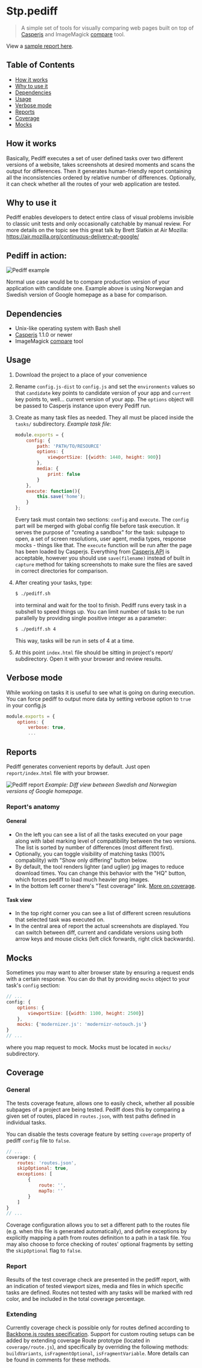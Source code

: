 # Stp.pediff

>A simple set of tools for visually comparing web pages built on top of
><a href="http://casperjs.org/" target="_blank">Casperjs</a> and ImageMagick
><a href="http://www.imagemagick.org/script/compare.php" target="_blank">compare</a> tool.

View a [sample report here](http://schibsted-tech-polska.github.io/stp.pediff/report/index.html).

## Table of Contents
* [How it works](#how-it-works)
* [Why to use it](#why-to-use-it)
* [Dependencies](#dependencies)
* [Usage](#usage)
* [Verbose mode](#verbose-mode)
* [Reports](#reports)
* [Coverage](#coverage)
* [Mocks](#mocks)

## How it works
Basically, Pediff executes a set of user defined tasks over two different versions of a website,
takes screenshots at desired moments and scans the output for differences.
Then it generates human-friendly report containing all the inconsistencies ordered by
relative number of differences. Optionally, it can check whether all the routes of your web application
are tested.

## Why to use it
Pediff enables developers to detect entire class of visual problems invisible to
classic unit tests and only occasionally catchable by manual review. For more details on the topic
see this great talk by Brett Slatkin at Air Mozilla:
https://air.mozilla.org/continuous-delivery-at-google/

## Pediff in action:

![Pediff example](https://dl.dropboxusercontent.com/u/10807323/static/pediff.gif)

Normal use case would be to compare production version of your application with candidate one.
Example above is using Norwegian and Swedish version of Google homepage as a base for comparison.

## Dependencies
*   Unix-like operating system with Bash shell
*   [Casperjs](http://casperjs.org/) 1.1.0 or newer
*   ImageMagick [compare](http://www.imagemagick.org/script/compare.php) tool

## Usage
1.  Download the project to a place of your convenience
2.  Rename `config.js-dist` to `config.js` and set the `environments` values so that `candidate` key
    points to candidate version of your app and `current` key points to, well... current version of
    your app. The `options` object will be passed to Casperjs instance upon every Pediff run.
3.  Create as many task files as needed. They all must be placed inside the `tasks/` subdirectory.
    _Example task file_:

    ```javascript
    module.exports = {
        config: {
            path: 'PATH/TO/RESOURCE'
            options: {
                viewportSize: [{width: 1440, height: 900}]
            },
            media: {
                print: false
            }
        },
        execute: function(){
            this.save('home');
        }
    };
    ```
    Every task must contain two sections: `config` and `execute`. The `config` part will be merged
    with global config file before task execution. It serves the purpose of "creating a sandbox" for
    the task: subpage to open, a set of screen resolutions, user agent, media types,
    response mocks - things like that.
    The `execute` function will be run after the page has been loaded by Casperjs. Everything from
    [Casperjs API](http://casperjs.org/api.html) is acceptable, however you should use
    `save(filename)` instead of built in `capture` method for taking screenshots to make sure the
    files are saved in correct directories for comparison.

4.  After creating your tasks, type:

    ```bash
    $ ./pediff.sh
    ```
    into terminal and wait for the tool to finish.
    Pediff runs every task in a subshell to speed things up. You can limit number of tasks
    to be run parallelly by providing single positive integer as a parameter:

    ```bash
    $ ./pediff.sh 4
    ```
    This way, tasks will be run in sets of 4 at a time.

5.  At this point `index.html` file should be sitting in project's report/ subdirectory. Open it with your
    browser and review results.

## Verbose mode
While working on tasks it is useful to see what is going on during execution.
You can force pediff to output more data by setting verbose option to `true` in your config.js

```javascript
module.exports = {
    options: {
        verbose: true,
        ...
```

## Reports
Pediff generates convenient reports by default. Just open `report/index.html` file with your browser.

![Pediff report](https://dl.dropboxusercontent.com/u/10807323/static/pediffreport.png)
_Example: Diff view between Swedish and Norwegian versions of Google homepage._

### Report's anatomy

#### General

* On the left you can see a list of all the tasks executed on your page along with label marking
level of compatibility between the two versions. The list is sorted by number of differences
(most different first).
* Optionally, you can toggle visibility of matching tasks (100% compability) with "Show only
differing" button below.
* By default, the tool renders lighter (and uglier) jpg images to reduce download times. You can change
this behavior with the "HQ" button, which forces pediff to load much heavier png images.
* In the bottom left corner there's "Test coverage" link. [More on coverage](#coverage).

#### Task view

* In the top right corner you can see a list of different screen resulutions that selected task was
  executed on.
* In the central area of report the actual screenshots are displayed. You can switch between
  diff, current and candidate versions using both arrow keys and mouse clicks (left click forwards,
  right click backwards).

## Mocks
Sometimes you may want to alter browser state by ensuring a request ends with a certain response.
You can do that by providing `mocks` object to your task's `config` section:

```javascript
// ...
config: {
    options: {
        viewportSize: [{width: 1100, height: 2500}]
    },
    mocks: {'modernizer.js': 'modernizr-notouch.js'}
}
// ...

```
where you map request to mock. Mocks must be located in `mocks/` subdirectory.

## Coverage

### General
The tests coverage feature, allows one to easily check, whether all possible subpages of a project are being tested.
Pediff does this by comparing a given set of routes, placed in `routes.json`, with test paths defined in individual tasks.

You can disable the tests coverage feature by setting `coverage` property of pediff `config` file to `false`.

```javascript
// ...
coverage: {
    routes: 'routes.json',
    skipOptional: true,
    exceptions: [
        {
            route: '',
            mapTo: ''
        }
    ]
}
// ...

```

Coverage configuration allows you to set a different path to the routes file (e.g. when this file is generated
automatically), and define exceptions by explicitly mapping a path from routes definition to a path in a task file.
You may also choose to force checking of routes' optional fragments by setting the `skipOptional` flag to `false`.

### Report
Results of the test coverage check are presented in the pediff report, with an indication of tested viewport sizes,
media and files in which specific tasks are defined. Routes not tested with any tasks will be marked with red color,
and be included in the total coverage percentage.

### Extending
Currently coverage check is possible only for routes defined according to
[Backbone.js routes specification](http://backbonejs.org/#Router-extend). Support for custom routing setups can be
added by extending coverage Route prototype (located in `coverage/route.js`), and specifically by overriding the
following methods: `buildVariants`, `isFragmentOptional`, `isFragmentVariable`. More details can be found in comments
for these methods.
